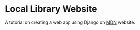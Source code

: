 # Local Library Website

A tutorial on creating a web app using Django on [MDN](https://developer.mozilla.org/en-US/docs/Learn/Server-side/Django/Introduction) website.